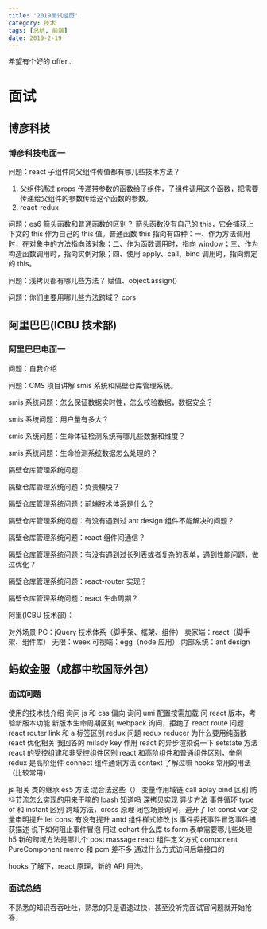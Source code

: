 ```yaml
---
title: '2019面试经历'
category: 技术
tags: [总结, 前端]
date: 2019-2-19
---
```


希望有个好的 offer...

<!-- more -->

# 面试

## 博彦科技

### 博彦科技电面一

问题：react 子组件向父组件传值都有哪儿些技术方法？

1. 父组件通过 props 传递带参数的函数给子组件，子组件调用这个函数，把需要传递给父组件的参数传给这个函数的参数。
2. react-redux

问题：es6 箭头函数和普通函数的区别？
箭头函数没有自己的 this，它会捕获上下文的 this 作为自己的 this 值。普通函数 this 指向有四种：一、作为方法调用时，在对象中的方法指向该对象；二、作为函数调用时，指向 window；三、作为构造函数调用时，指向实例对象；四、使用 apply、call、bind 调用时，指向绑定的 this。

问题：浅拷贝都有哪儿些方法？
赋值、object.assign()

问题：你们主要用哪儿些方法跨域？
cors

## 阿里巴巴(ICBU 技术部)

### 阿里巴巴电面一

问题：自我介绍

问题：CMS 项目讲解
smis 系统和隔壁仓库管理系统。

smis 系统问题：怎么保证数据实时性，怎么校验数据，数据安全？

smis 系统问题：用户量有多大？

smis 系统问题：生命体征检测系统有哪儿些数据和维度？

smis 系统问题：生命检测系统数据怎么处理的？

隔壁仓库管理系统问题：

隔壁仓库管理系统问题：负责模块？

隔壁仓库管理系统问题：前端技术体系是什么？

隔壁仓库管理系统问题：有没有遇到过 ant design 组件不能解决的问题？

隔壁仓库管理系统问题：react 组件间通信？

隔壁仓库管理系统问题：有没有遇到过长列表或者复杂的表单，遇到性能问题，做过优化？

隔壁仓库管理系统问题：react-router 实现？

隔壁仓库管理系统问题：react 生命周期？

阿里(ICBU 技术部)：

对外场景 PC：jQuery 技术体系（脚手架、框架、组件）
卖家端：react（脚手架、组件库）
无限：weex
可视端：egg（node 应用）
内部系统：ant design

## 蚂蚁金服（成都中软国际外包）

### 面试问题

使用的技术栈介绍
询问 js 和 css 偏向
询问 umi 配置按需加载
问 react 版本，考验新版本功能
新版本生命周期区别
webpack 询问，拒绝了
react route 问题
react router link 和 a 标签区别
redux 问题
redux reducer 为什么要用纯函数
react 优化相关 我回答的 milady
key 作用
react 的异步渲染说一下
setstate 方法
react 的受控组建和非受控组件区别
react 和高阶组件和普通组件区别，举例 redux 是高阶组件
connect
组件通讯方法
context 了解过嘛
hooks 常用的用法（比较常用）

js 相关
类的继承 es5 方法
混合法这些（）
变量作用域链
call aplay bind 区别
防抖节流怎么实现的用来干嘛的
loash 知道吗
深拷贝实现
异步方法
事件循环
type of 和 instant 区别
跨域方法，cross 原理
闭包场景询问，避开了
let const
var 变量申明提升
let const 有没有提升
antd 组件样式修改
js 事件委托事件冒泡事件捕获描述
说下如何阻止事件冒泡
用过 echart 什么库
ts form 表单需要哪儿些处理
h5 新的跨域方法是哪儿个
post massage
react 组件定义方式
component PureComponent memo
和 pcm 差不多
通过什么方式访问后端接口的

hooks 了解下，react 原理，新的 API 用法。

### 面试总结

不熟悉的知识吞吞吐吐，熟悉的只是语速过快，甚至没听完面试官问题就开始抢答，
